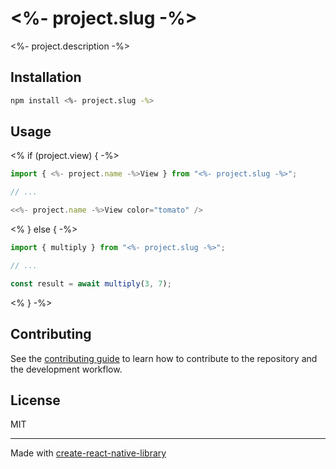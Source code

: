 # <%- project.slug -%>

<%- project.description -%>

## Installation

```sh
npm install <%- project.slug -%>
```

## Usage

<% if (project.view) { -%>
```js
import { <%- project.name -%>View } from "<%- project.slug -%>";

// ...

<<%- project.name -%>View color="tomato" />
```
<% } else { -%>
```js
import { multiply } from "<%- project.slug -%>";

// ...

const result = await multiply(3, 7);
```
<% } -%>

## Contributing

See the [contributing guide](CONTRIBUTING.md) to learn how to contribute to the repository and the development workflow.

## License

MIT

---

Made with [create-react-native-library](https://github.com/callstack/react-native-builder-bob)
